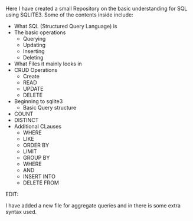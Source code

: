 Here I have created a small Repository on the basic understanding for SQL using SQLITE3. Some of the contents inside include:

- What SQL (Structured Query Language) is
- The basic operations
    - Querying
    - Updating
    - Inserting
    - Deleting
- What Files it mainly looks in
- CRUD Operations
    - Create
    - READ
    - UPDATE
    - DELETE
- Beginning to sqlite3
    - Basic Query structure
- COUNT
- DISTINCT
- Additional CLauses
    - WHERE
    - LIKE
    - ORDER BY
    - LIMIT
    - GROUP BY
    - WHERE
    - AND
    - INSERT INTO
    - DELETE FROM

EDIT: 

I have added a new file for aggregate queries and in there is some extra syntax used.
